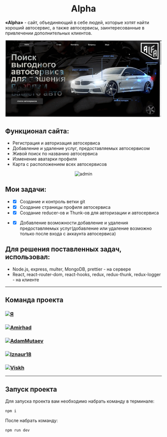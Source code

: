<h1 align="center"> Alpha </h1>

**«Alpha»** - сайт, объединяющий в себе людей, которые хотят найти хороший автосервис, а также автосервисы, заинтересованные в привлечении дополнительных клиентов.

<p align="center">
  <img src="static/gif/home.gif" alt="home" />
</p>


##  Функционал сайта:

- Регистрация и авторизация автосервиса
- Добавление и удаление услуг, предоставляемых автосервисом
- Живой поиск по названию автосервиса
- Изменение аватарки профиля
- Карта с расположением всех автосервисов

<p align="center">
  <img src="static/gif/user.gif" alt="admin" />
</p>


## Мои задачи: 

- -[x] Создание и контроль ветки git
- -[x] Создание страницы профиля автосервиса
- -[x] Cоздание reducer-ов и Thunk-ов для авторизации и автосервиса
- -[x] Добавление возможности добавление и удаления предоставляемых услуг(добавление или удаление возможно только после входа с аккаунта автосервиса)


## Для решения поставленных задач, использовал:

- Node.js, express, multer, MongoDB, prettier - на сервере
- React, react-router-dom, react-hooks, redux, redux-thunk, redux-logger - на клиенте

---

## Команда проекта


<h3>
  <a href="https://github.com/Bilal-1309">
    <img alt="Я" src="https://img.shields.io/badge/-Bilal-black?style=for-the-badge&logo=github&logoColor=white" />
  </a>
</h3>

<h3>
  <a href="https://github.com/Amirhad">
    <img alt="Amirhad" src="https://img.shields.io/badge/-Amirhad-black?style=for-the-badge&logo=github&logoColor=white" />
  </a>
</h3>

<h3>
  <a href="https://github.com/AdamMutaev">
    <img alt="AdamMutaev" src="https://img.shields.io/badge/-Adam-black?style=for-the-badge&logo=github&logoColor=white" />
  </a>
</h3>

<h3>
  <a href="https://github.com/Iznaur18">
    <img alt="Iznaur18" src="https://img.shields.io/badge/-Iznaur-black?style=for-the-badge&logo=github&logoColor=white" />
  </a>
</h3>

<h3>
  <a href="https://github.com/Viskh">
    <img alt="Viskh" src="https://img.shields.io/badge/-Ramzan-black?style=for-the-badge&logo=github&logoColor=white" />
  </a>
</h3>

---


## Запуск проекта

Для запуска проекта вам необходимо набрать команду в терминале:

```javascript
npm i
```

После набрать команду:

```javascript
npm run dev
```

